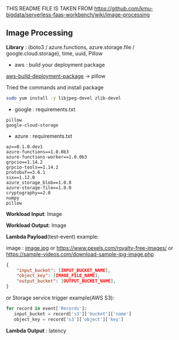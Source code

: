 THIS README FILE IS TAKEN FROM https://github.com/kmu-bigdata/serverless-faas-workbench/wiki/image-processing
## Image Processing
**Library** : (boto3 / azure.functions, azure.storage.file / google.cloud.storage), time, uuid, Pillow
 - aws : build your deployment package

[aws-build-deployment-package](https://github.com/kmu-bigdata/serverless-faas-workbench/wiki/aws-build-deployment-package) -> pillow

Tried the commands and install package
```bash
sudo yum install -y libjpeg-devel zlib-devel
```

 - google : requirements.txt 
```
pillow
google-cloud-storage
```

 - azure : requirements.txt
```
az==0.1.0.dev1
azure-functions==1.0.0b3
azure-functions-worker==1.0.0b3
grpcio==1.14.2
grpcio-tools==1.14.2
protobuf==3.6.1
six==1.12.0
azure_storage_blob==1.0.0
azure-storage-file==1.0.0
cryptography==2.0
numpy
pillow
```
**Workload Input**: Image

**Workload Output**: Image

**Lambda Payload**(test-event) example:

image : [image.jpg](https://github.com/kmu-bigdata/serverless-faas-workbench/blob/master/dataset/image/image.jpg) or https://www.pexels.com/royalty-free-images/ or https://sample-videos.com/download-sample-jpg-image.php
```json
{
    "input_bucket": [INPUT_BUCKET_NAME],
    "object_key": [IMAGE_FILE_NAME],
    "output_bucket": [OUTPUT_BUCKET_NAME],
}
```
or Storage service trigger example(AWS S3):
```python
for record in event['Records']:
   input_bucket = record['s3']['bucket']['name']
   object_key = record['s3']['object']['key']
```
**Lambda Output** : latency
